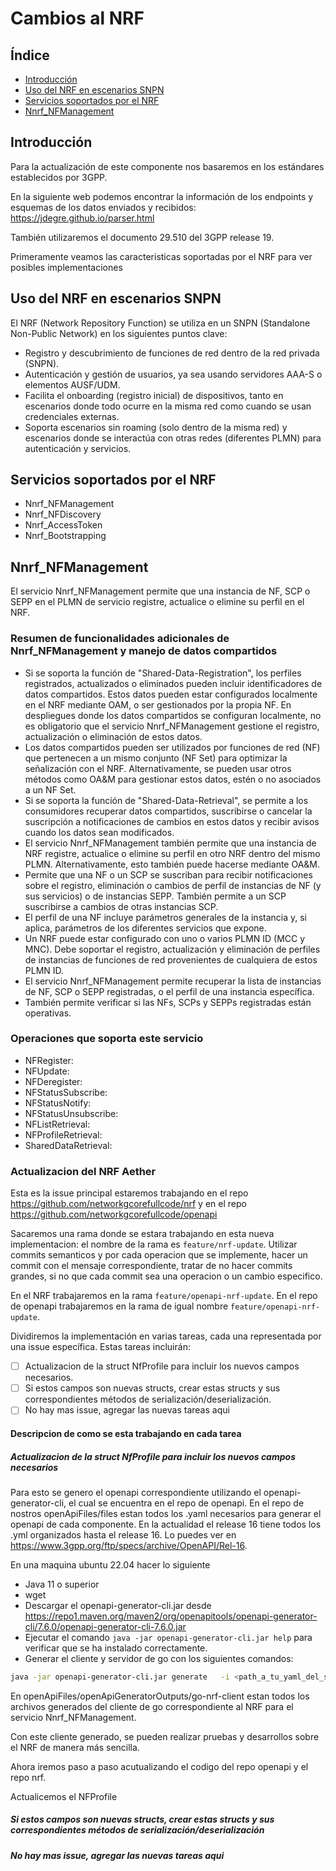 # Cambios al NRF

## Índice

- [Introducción](#introducción)
- [Uso del NRF en escenarios SNPN](#uso-del-nrf-en-escenarios-snpn)
- [Servicios soportados por el NRF](#servicios-soportados-por-el-nrf)
- [Nnrf_NFManagement](#nnrf_nfmanagement)

## Introducción

Para la actualización de este componente nos basaremos en los estándares establecidos por 3GPP.

En la siguiente web podemos encontrar la información de los endpoints y esquemas de los datos enviados y recibidos: <https://jdegre.github.io/parser.html>

También utilizaremos el documento 29.510 del 3GPP release 19.

Primeramente veamos las caracteristicas soportadas por el NRF para ver posibles implementaciones

## Uso del NRF en escenarios SNPN

El NRF (Network Repository Function) se utiliza en un SNPN (Standalone Non-Public Network) en los siguientes puntos clave:

- Registro y descubrimiento de funciones de red dentro de la red privada (SNPN).
- Autenticación y gestión de usuarios, ya sea usando servidores AAA-S o elementos AUSF/UDM.
- Facilita el onboarding (registro inicial) de dispositivos, tanto en escenarios donde todo ocurre en la misma red como cuando se usan credenciales externas.
- Soporta escenarios sin roaming (solo dentro de la misma red) y escenarios donde se interactúa con otras redes (diferentes PLMN) para autenticación y servicios.

## Servicios soportados por el NRF

- Nnrf_NFManagement
- Nnrf_NFDiscovery
- Nnrf_AccessToken
- Nnrf_Bootstrapping

## Nnrf_NFManagement

El servicio Nnrf_NFManagement permite que una instancia de NF, SCP o SEPP en el PLMN de servicio registre, actualice o elimine su perfil en el NRF.

### Resumen de funcionalidades adicionales de Nnrf_NFManagement y manejo de datos compartidos

- Si se soporta la función de "Shared-Data-Registration", los perfiles registrados, actualizados o eliminados pueden incluir identificadores de datos compartidos. Estos datos pueden estar configurados localmente en el NRF mediante OAM, o ser gestionados por la propia NF. En despliegues donde los datos compartidos se configuran localmente, no es obligatorio que el servicio Nnrf_NFManagement gestione el registro, actualización o eliminación de estos datos.
- Los datos compartidos pueden ser utilizados por funciones de red (NF) que pertenecen a un mismo conjunto (NF Set) para optimizar la señalización con el NRF. Alternativamente, se pueden usar otros métodos como OA&M para gestionar estos datos, estén o no asociados a un NF Set.
- Si se soporta la función de "Shared-Data-Retrieval", se permite a los consumidores recuperar datos compartidos, suscribirse o cancelar la suscripción a notificaciones de cambios en estos datos y recibir avisos cuando los datos sean modificados.
- El servicio Nnrf_NFManagement también permite que una instancia de NRF registre, actualice o elimine su perfil en otro NRF dentro del mismo PLMN. Alternativamente, esto también puede hacerse mediante OA&M.
- Permite que una NF o un SCP se suscriban para recibir notificaciones sobre el registro, eliminación o cambios de perfil de instancias de NF (y sus servicios) o de instancias SEPP. También permite a un SCP suscribirse a cambios de otras instancias SCP.
- El perfil de una NF incluye parámetros generales de la instancia y, si aplica, parámetros de los diferentes servicios que expone.
- Un NRF puede estar configurado con uno o varios PLMN ID (MCC y MNC). Debe soportar el registro, actualización y eliminación de perfiles de instancias de funciones de red provenientes de cualquiera de estos PLMN ID.
- El servicio Nnrf_NFManagement permite recuperar la lista de instancias de NF, SCP o SEPP registradas, o el perfil de una instancia específica.
- También permite verificar si las NFs, SCPs y SEPPs registradas están operativas.

### Operaciones que soporta este servicio
- NFRegister: 
- NFUpdate:
- NFDeregister:
- NFStatusSubscribe:
- NFStatusNotify:
- NFStatusUnsubscribe:
- NFListRetrieval:
- NFProfileRetrieval:
- SharedDataRetrieval:

### Actualizacion del NRF Aether

Esta es la issue principal estaremos trabajando en el repo <https://github.com/networkgcorefullcode/nrf> y en el repo <https://github.com/networkgcorefullcode/openapi>

Sacaremos una rama donde se estara trabajando en esta nueva implementacion: el nombre de la rama es `feature/nrf-update`. Utilizar commits semanticos y por cada operacion que se implemente, hacer un commit con el mensaje correspondiente, tratar de no hacer commits grandes, si no que cada commit sea una operacion o un cambio especifico. 

En el NRF trabajaremos en la rama `feature/openapi-nrf-update`. En el repo de openapi trabajaremos en la rama de igual nombre `feature/openapi-nrf-update`.

Dividiremos la implementación en varias tareas, cada una representada por una issue específica. Estas tareas incluirán:

- [ ] Actualizacion de la struct NfProfile para incluir los nuevos campos necesarios.
- [ ] Si estos campos son nuevas structs, crear estas structs y sus correspondientes métodos de serialización/deserialización.
- [ ] No hay mas issue, agregar las nuevas tareas aqui

#### Descripcion de como se esta trabajando en cada tarea

##### Actualizacion de la struct NfProfile para incluir los nuevos campos necesarios

Para esto se genero el openapi correspondiente utilizando el openapi-generator-cli, el cual se encuentra en el repo de openapi. En el repo de nostros openApiFiles/files estan todos los .yaml necesarios para generar el openapi de cada componente. En la actualidad el release 16 tiene todos los .yml organizados hasta el release 16. Lo puedes ver en <https://www.3gpp.org/ftp/specs/archive/OpenAPI/Rel-16>.

En una maquina ubuntu 22.04 hacer lo siguiente
- Java 11 o superior
- wget
- Descargar el openapi-generator-cli.jar desde <https://repo1.maven.org/maven2/org/openapitools/openapi-generator-cli/7.6.0/openapi-generator-cli-7.6.0.jar>
- Ejecutar el comando `java -jar openapi-generator-cli.jar help` para verificar que se ha instalado correctamente.
- Generar el cliente y servidor de go con los siguientes comandos:

```bash
java -jar openapi-generator-cli.jar generate   -i <path_a_tu_yaml_del_servicio>   -g go   -o ./go-nrf-client
```

En openApiFiles/openApiGeneratorOutputs/go-nrf-client estan todos los archivos generados del cliente de go correspondiente al NRF para el servicio Nnrf_NFManagement.

Con este cliente generado, se pueden realizar pruebas y desarrollos sobre el NRF de manera más sencilla.

Ahora iremos paso a paso acutualizando el codigo del repo openapi y el repo nrf.

Actualicemos el NFProfile

##### Si estos campos son nuevas structs, crear estas structs y sus correspondientes métodos de serialización/deserialización

##### No hay mas issue, agregar las nuevas tareas aqui